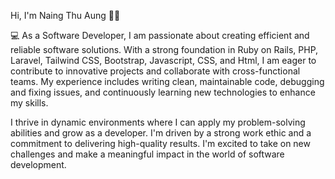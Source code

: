 Hi, I'm Naing Thu Aung 👋🏼

💻 As a Software Developer, I am passionate about creating efficient and reliable software solutions. With a strong foundation in Ruby on Rails, PHP, Laravel, Tailwind CSS, Bootstrap, Javascript, CSS, and Html, I am eager to contribute to innovative projects and collaborate with cross-functional teams. My experience includes writing clean, maintainable code, debugging and fixing issues, and continuously learning new technologies to enhance my skills.

I thrive in dynamic environments where I can apply my problem-solving abilities and grow as a developer. I'm driven by a strong work ethic and a commitment to delivering high-quality results. I'm excited to take on new challenges and make a meaningful impact in the world of software development.

